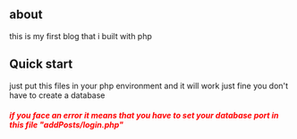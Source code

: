 ## about
this is my first blog that i built with php 
 
## Quick start 
just put this files in your php environment and it will work just fine you don't have to create a database
<h5 style="color:#ff0000"> if you face an error it means that you have to set your database port in this file "addPosts/login.php"</h5>
